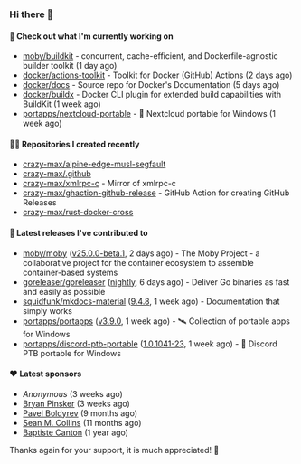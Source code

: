### Hi there 👋

#### 👷 Check out what I'm currently working on

- [moby/buildkit](https://github.com/moby/buildkit) - concurrent, cache-efficient, and Dockerfile-agnostic builder toolkit (1 day ago)
- [docker/actions-toolkit](https://github.com/docker/actions-toolkit) - Toolkit for Docker (GitHub) Actions (2 days ago)
- [docker/docs](https://github.com/docker/docs) - Source repo for Docker&#39;s Documentation (5 days ago)
- [docker/buildx](https://github.com/docker/buildx) - Docker CLI plugin for extended build capabilities with BuildKit (1 week ago)
- [portapps/nextcloud-portable](https://github.com/portapps/nextcloud-portable) - 🚀 Nextcloud portable for Windows (1 week ago)

#### 👨‍💻 Repositories I created recently

- [crazy-max/alpine-edge-musl-segfault](https://github.com/crazy-max/alpine-edge-musl-segfault)
- [crazy-max/.github](https://github.com/crazy-max/.github)
- [crazy-max/xmlrpc-c](https://github.com/crazy-max/xmlrpc-c) - Mirror of xmlrpc-c
- [crazy-max/ghaction-github-release](https://github.com/crazy-max/ghaction-github-release) - GitHub Action for creating GitHub Releases
- [crazy-max/rust-docker-cross](https://github.com/crazy-max/rust-docker-cross)

#### 🚀 Latest releases I've contributed to

- [moby/moby](https://github.com/moby/moby) ([v25.0.0-beta.1](https://github.com/moby/moby/releases/tag/v25.0.0-beta.1), 2 days ago) - The Moby Project - a collaborative project for the container ecosystem to assemble container-based systems
- [goreleaser/goreleaser](https://github.com/goreleaser/goreleaser) ([nightly](https://github.com/goreleaser/goreleaser/releases/tag/nightly), 6 days ago) - Deliver Go binaries as fast and easily as possible
- [squidfunk/mkdocs-material](https://github.com/squidfunk/mkdocs-material) ([9.4.8](https://github.com/squidfunk/mkdocs-material/releases/tag/9.4.8), 1 week ago) - Documentation that simply works
- [portapps/portapps](https://github.com/portapps/portapps) ([v3.9.0](https://github.com/portapps/portapps/releases/tag/v3.9.0), 1 week ago) - 🛰 Collection of portable apps for Windows
- [portapps/discord-ptb-portable](https://github.com/portapps/discord-ptb-portable) ([1.0.1041-23](https://github.com/portapps/discord-ptb-portable/releases/tag/1.0.1041-23), 1 week ago) - 🚀 Discord PTB portable for Windows

#### ❤️ Latest sponsors
- _Anonymous_ (3 weeks ago)
- [Bryan Pinsker](https://github.com/BryanPinsker) (3 weeks ago)
- [Pavel Boldyrev](https://github.com/bpg) (9 months ago)
- [Sean M. Collins](https://github.com/sc68cal) (11 months ago)
- [Baptiste Canton](https://github.com/batmac) (1 year ago)

Thanks again for your support, it is much appreciated! 🙏
